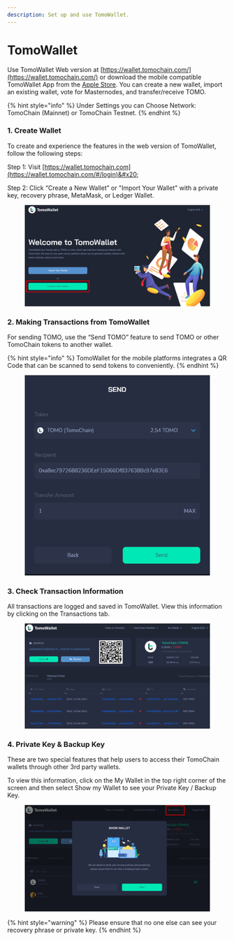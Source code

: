 ```yaml
---
description: Set up and use TomoWallet.
---
```


# TomoWallet

Use TomoWallet Web version at [https://wallet.tomochain.com/](https://wallet.tomochain.com/) or download the mobile compatible TomoWallet App from the [Apple Store](https://itunes.apple.com/vn/app/tomo-wallet/id1436476145). You can create a new wallet, import an existing wallet, vote for Masternodes, and transfer/receive TOMO.

{% hint style="info" %}
Under Settings you can Choose Network: TomoChain (Mainnet) or TomoChain Testnet.
{% endhint %}

### **1. Create Wallet**

To create and experience the features in the web version of TomoWallet, follow the following steps:

Step 1: Visit [https://wallet.tomochain.com](https://wallet.tomochain.com/#/login)&#x20;

Step 2: Click “Create a New Wallet” or "Import Your Wallet" with a private key, recovery phrase, MetaMask, or Ledger Wallet.

<figure><img src="../../.gitbook/assets/Screenshot_1 (1).png" alt=""><figcaption></figcaption></figure>

### **2. Making Transactions from TomoWallet**

For sending TOMO, use the “Send TOMO” feature to send TOMO or other TomoChain tokens to another wallet.

{% hint style="info" %}
TomoWallet for the mobile platforms integrates a QR Code that can be scanned to send tokens to conveniently.
{% endhint %}

<figure><img src="../../.gitbook/assets/Screenshot_2 (3).png" alt=""><figcaption></figcaption></figure>

### 3. Check Transaction Information

All transactions are logged and saved in TomoWallet. View this information by clicking on the Transactions tab.

<figure><img src="../../.gitbook/assets/Screenshot_3 (1).png" alt=""><figcaption></figcaption></figure>

### 4. Private Key & Backup Key

These are two special features that help users to access their TomoChain wallets through other 3rd party wallets.

To view this information, click on the My Wallet in the top right corner of the screen and then select Show my Wallet to see your Private Key / Backup Key.

<figure><img src="../../.gitbook/assets/Screenshot_4 (1).png" alt=""><figcaption></figcaption></figure>

{% hint style="warning" %}
Please ensure that no one else can see your recovery phrase or private key.
{% endhint %}
